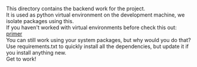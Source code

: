 This directory contains the backend work for the project.  
It is used as python virtual environment on the development machine, we isolate packages using this.  
If you haven't worked with virtual environments before check this out: [primer](https://realpython.com/python-virtual-environments-a-primer/)  
You can still work using your system packages, but why would you do that?  
Use requirements.txt to quickly install all the dependencies, but update it if you install anything new.  
Get to work!
